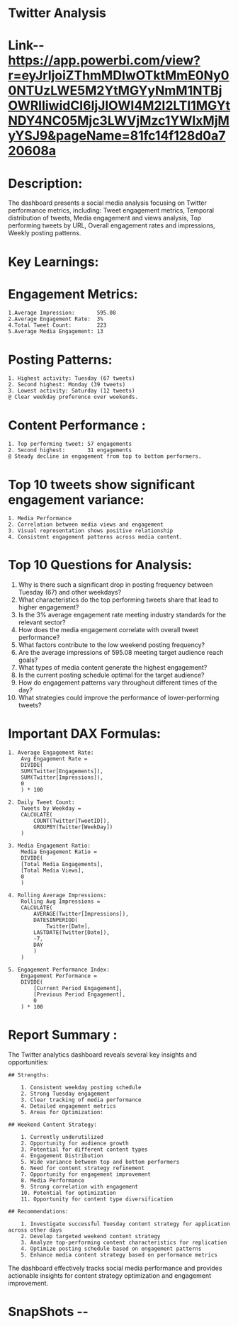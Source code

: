 # Twitter Analysis

# Link--https://app.powerbi.com/view?r=eyJrIjoiZThmMDIwOTktMmE0Ny00NTUzLWE5M2YtMGYyNmM1NTBjOWRlIiwidCI6IjJlOWI4M2I2LTI1MGYtNDY4NC05Mjc3LWVjMzc1YWIxMjMyYSJ9&pageName=81fc14f128d0a720608a

# Description: 
The dashboard presents a social media analysis focusing on Twitter performance metrics, including:
Tweet engagement metrics,
Temporal distribution of tweets,
Media engagement and views analysis,
Top performing tweets by URL,
Overall engagement rates and impressions,
Weekly posting patterns.

# Key Learnings:

# Engagement Metrics:
	1.Average Impression: 		595.08
	2.Average Engagement Rate: 	3%
	4.Total Tweet Count: 		223
	5.Average Media Engagement: 13
# Posting Patterns:
	1. Highest activity: Tuesday (67 tweets)
	2. Second highest: Monday (39 tweets)
	3. Lowest activity: Saturday (12 tweets)
	@ Clear weekday preference over weekends.
# Content Performance :
	1. Top performing tweet: 57 engagements
	2. Second highest: 		 31 engagements
	@ Steady decline in engagement from top to bottom performers.

# Top 10 tweets show significant engagement variance:
	1. Media Performance
	2. Correlation between media views and engagement
	3. Visual representation shows positive relationship
	4. Consistent engagement patterns across media content.
	
# Top 10 Questions for Analysis:
1. Why is there such a significant drop in posting frequency between Tuesday (67) and other weekdays?
2. What characteristics do the top performing tweets share that lead to higher engagement?
3. Is the 3% average engagement rate meeting industry standards for the relevant sector?
4. How does the media engagement correlate with overall tweet performance?
5. What factors contribute to the low weekend posting frequency?
6. Are the average impressions of 595.08 meeting target audience reach goals?
7. What types of media content generate the highest engagement?
8. Is the current posting schedule optimal for the target audience?
9. How do engagement patterns vary throughout different times of the day?
10. What strategies could improve the performance of lower-performing tweets?

# Important DAX Formulas:
	1. Average Engagement Rate:
		Avg Engagement Rate = 
		DIVIDE(
		SUM(Twitter[Engagements]),
		SUM(Twitter[Impressions]),
		0
		) * 100
		
	2. Daily Tweet Count:
		Tweets by Weekday = 
		CALCULATE(
			COUNT(Twitter[TweetID]),
			GROUPBY(Twitter[WeekDay])
		)
		
	3. Media Engagement Ratio:
		Media Engagement Ratio = 
		DIVIDE(
		[Total Media Engagements],
		[Total Media Views],
		0
		)
		
	4. Rolling Average Impressions:
		Rolling Avg Impressions = 
		CALCULATE(
			AVERAGE(Twitter[Impressions]),
			DATESINPERIOD(
				Twitter[Date],
			LASTDATE(Twitter[Date]),
			-7,
			DAY
			)
		)
		
	5. Engagement Performance Index:
		Engagement Performance = 
		DIVIDE(
			[Current Period Engagement],
			[Previous Period Engagement],
			0
		) * 100
		
# Report Summary : 
The Twitter analytics dashboard reveals several key insights and opportunities:

	## Strengths:

		1. Consistent weekday posting schedule
		2. Strong Tuesday engagement
		3. Clear tracking of media performance
		4. Detailed engagement metrics
		5. Areas for Optimization:

	## Weekend Content Strategy: 
	
		1. Currently underutilized
		2. Opportunity for audience growth
		3. Potential for different content types
		4. Engagement Distribution
		5. Wide variance between top and bottom performers
		6. Need for content strategy refinement
		7. Opportunity for engagement improvement
		8. Media Performance
		9. Strong correlation with engagement
		10. Potential for optimization
		11. Opportunity for content type diversification
		
	## Recommendations:

		1. Investigate successful Tuesday content strategy for application across other days
		2. Develop targeted weekend content strategy
		3. Analyze top-performing content characteristics for replication
		4. Optimize posting schedule based on engagement patterns
		5. Enhance media content strategy based on performance metrics

The dashboard effectively tracks social media performance and provides actionable insights for content strategy optimization and engagement improvement.

# SnapShots -- 
